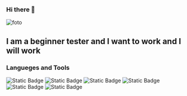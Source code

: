 ### Hi there 👋

<!--
**fatalizada/fatalizada** is a ✨ _special_ ✨ repository because its `README.md` (this file) appears on your GitHub profile.

Here are some ideas to get you started:

- 🔭 I’m currently working on ...
- 🌱 I’m currently learning ...
- 👯 I’m looking to collaborate on ...
- 🤔 I’m looking for help with ...
- 💬 Ask me about ...
- 📫 How to reach me: ...
- 😄 Pronouns: ...
- ⚡ Fun fact: ...
-->
![foto](https://photos.app.goo.gl/eXCh9AvrVwov2Hgq5)

## I am a beginner tester and I want to work and I will work

### Langueges and Tools
![Static Badge](https://img.shields.io/badge/-MYSQL-090909?style=for-the-badge&logo=MySQL&logoColor=087993)
![Static Badge](https://img.shields.io/badge/-jira-090909?style=for-the-badge&logo=jira&logoColor=2d88ff)
![Static Badge](https://img.shields.io/badge/-Postman-090909?style=for-the-badge&logo=Postman&logoColor=f27040)
![Static Badge](https://img.shields.io/badge/-python-090909?style=for-the-badge&logo=python&logoColor=ffd348)
![Static Badge](https://img.shields.io/badge/-DEVTOOLS-090909?style=for-the-badge&logo=googlechrome&logoColor=299648)
![Static Badge](https://img.shields.io/badge/-YouTrack-090909?style=for-the-badge&logo=YouTrack&logoColor=ff3790)